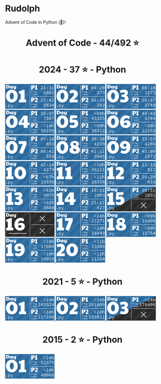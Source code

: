 # Rudolph

Advent of Code in Python (🐍)!

<!-- AOC TILES BEGIN -->
<h1 align="center">
  Advent of Code - 44/492 ⭐
</h1>
<h1 align="center">
  2024 - 37 ⭐ - Python
</h1>
<a href="src/solutions/y2024/day01.py">
  <img src=".aoc_tiles/tiles/2024/01.png" width="161px">
</a>
<a href="src/solutions/y2024/day02.py">
  <img src=".aoc_tiles/tiles/2024/02.png" width="161px">
</a>
<a href="src/solutions/y2024/day03.py">
  <img src=".aoc_tiles/tiles/2024/03.png" width="161px">
</a>
<a href="src/solutions/y2024/day04.py">
  <img src=".aoc_tiles/tiles/2024/04.png" width="161px">
</a>
<a href="src/solutions/y2024/day05.py">
  <img src=".aoc_tiles/tiles/2024/05.png" width="161px">
</a>
<a href="src/solutions/y2024/day06.py">
  <img src=".aoc_tiles/tiles/2024/06.png" width="161px">
</a>
<a href="src/solutions/y2024/day07.py">
  <img src=".aoc_tiles/tiles/2024/07.png" width="161px">
</a>
<a href="src/solutions/y2024/day08.py">
  <img src=".aoc_tiles/tiles/2024/08.png" width="161px">
</a>
<a href="src/solutions/y2024/day09.py">
  <img src=".aoc_tiles/tiles/2024/09.png" width="161px">
</a>
<a href="src/solutions/y2024/day10.py">
  <img src=".aoc_tiles/tiles/2024/10.png" width="161px">
</a>
<a href="src/solutions/y2024/day11.py">
  <img src=".aoc_tiles/tiles/2024/11.png" width="161px">
</a>
<a href="src/solutions/y2024/day12.py">
  <img src=".aoc_tiles/tiles/2024/12.png" width="161px">
</a>
<a href="src/solutions/y2024/day13.py">
  <img src=".aoc_tiles/tiles/2024/13.png" width="161px">
</a>
<a href="src/solutions/y2024/day14.py">
  <img src=".aoc_tiles/tiles/2024/14.png" width="161px">
</a>
<a href="src/solutions/y2024/day15.py">
  <img src=".aoc_tiles/tiles/2024/15.png" width="161px">
</a>
<a href="None">
  <img src=".aoc_tiles/tiles/2024/16.png" width="161px">
</a>
<a href="src/solutions/y2024/day17.py">
  <img src=".aoc_tiles/tiles/2024/17.png" width="161px">
</a>
<a href="src/solutions/y2024/day18.py">
  <img src=".aoc_tiles/tiles/2024/18.png" width="161px">
</a>
<a href="src/solutions/y2024/day19.py">
  <img src=".aoc_tiles/tiles/2024/19.png" width="161px">
</a>
<a href="src/solutions/y2024/day20.py">
  <img src=".aoc_tiles/tiles/2024/20.png" width="161px">
</a>
<h1 align="center">
  2021 - 5 ⭐ - Python
</h1>
<a href="src/solutions/y2021/day01.py">
  <img src=".aoc_tiles/tiles/2021/01.png" width="161px">
</a>
<a href="src/solutions/y2021/day02.py">
  <img src=".aoc_tiles/tiles/2021/02.png" width="161px">
</a>
<a href="src/solutions/y2021/day03.py">
  <img src=".aoc_tiles/tiles/2021/03.png" width="161px">
</a>
<h1 align="center">
  2015 - 2 ⭐ - Python
</h1>
<a href="src/solutions/y2015/day01.py">
  <img src=".aoc_tiles/tiles/2015/01.png" width="161px">
</a>
<!-- AOC TILES END -->